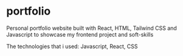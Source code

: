 # portfolio
Personal portfolio website built with React, HTML, Tailwind CSS and Javascript to showcase my frontend project and soft-skills

The technologies that i used: Javascript, React, CSS
